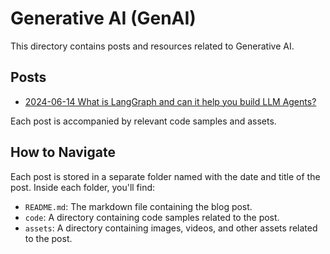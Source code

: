 # Generative AI (GenAI)

This directory contains posts and resources related to Generative AI.

## Posts

- [2024-06-14 What is LangGraph and can it help you build LLM Agents?](2024-06-14-What-is-LangGraph-and-can-it-help-you-build-LLM-Agents/README.md)

Each post is accompanied by relevant code samples and assets.

## How to Navigate

Each post is stored in a separate folder named with the date and title of the post. Inside each folder, you'll find:

- `README.md`: The markdown file containing the blog post.
- `code`: A directory containing code samples related to the post.
- `assets`: A directory containing images, videos, and other assets related to the post.
